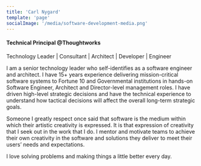 ```yaml
---
title: 'Carl Nygard'
template: 'page'
socialImage: '/media/software-development-media.png'
---
```


#### Technical Principal @Thoughtworks

Technology Leader | Consultant | Architect | Developer | Engineer

I am a senior technology leader who self-identifies as a software engineer and architect.
I have 15+ years experience delivering mission-critical software systems to Fortune 10 and Governmental institutions in hands-on Software Engineer, Architect and Director-level management roles.
I have driven high-level strategic decisions and have the technical experience to understand how tactical decisions will affect the overall long-term strategic goals.

Someone I greatly respect once said that software is the medium within which their artistic creativity is expressed.
It is that expression of creativity that I seek out in the work that I do.
I mentor and motivate teams to achieve their own creativity in the software and solutions they deliver to meet their users’ needs and expectations.

I love solving problems and making things a little better every day.
